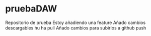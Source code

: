# pruebaDAW
Repositorio de prueba
Estoy añadiendo una feature
Añado cambios descargables hu ha pull
Añado cambios para subirlos a github push
